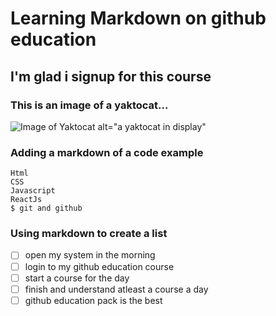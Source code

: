 
# Learning Markdown on github education
## I'm glad i signup for this course

### This is an image of a yaktocat...

![Image of Yaktocat](https://octodex.github.com/images/yaktocat.png) alt="a yaktocat in display"

### Adding a markdown of a code example

```
Html
CSS
Javascript
ReactJs
$ git and github

```
### Using markdown to create a list

- [ ] open my system in the morning
- [ ] login to my github education course
- [ ] start a course for the day
- [ ] finish and understand atleast a course a day
- [ ] github education pack is the best
